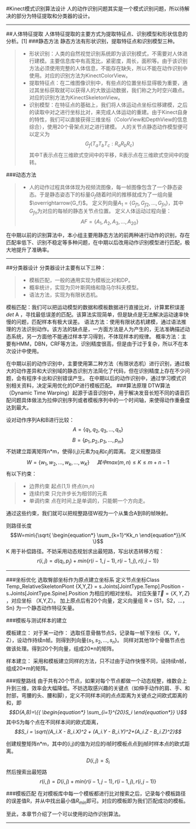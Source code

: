 ﻿<script type="text/javascript" src="http://cdn.mathjax.org/mathjax/latest/MathJax.js?config=default"></script>
#Kinect模式识别算法设计
人的动作识别问题其实是一个模式识别问题，所以待解决的部分为特征提取和分类器的设计。

------
##人体特征提取
人体特征提取的主要方式为提取特征点、识别模型和形状信息的分析。[1]
###静态方法
静态方法有形状识别，提取特征点和识别模型三种。
>* 形状识别：人类的自然视觉识别系统即为该识别模式，不需要对人体进行建模。主要信息库中有高宽比，紧密度，周长，面积等。由于该识别方法必须使用完整的人体信息，不能存在缺失，所以不能在动作识别中使用。对应的识别方法为KinectColorView。
>* 提取特征点：在二维图像识别中，有些点的位置坐标显得极为重要，通过其坐标获取就可以获得人的大致运动数据，我们称之为时空兴趣点。对应的识别方法为KinectSkeletonView。
>* 识别模型：在特征点的基础上，我们将人体运动点坐标位移建模，之后的读取中对之进行坐标比对，来完成人体运动的重建。由于Kinect自身的特性，我们可以直接获得三维坐标（ColorView和DepthView的信息综合），使用20个骨架点对之进行建模。
人的关节点静态动作模型便可以定义为
$$G_f(T_a T_b T_c:R_a R_b R_c)$$
其中T表示点在三维欧式空间中的平移，R表示点在三维欧式空间中的旋转。

###动态方法
>* 人的动作过程具体体现为视频流图像，每一帧图像包含了一个静态姿态。于是静态姿态下的标量$G_f$随着时间的推移就成为了一组向量$\overrightarrow{G_f}$。
定义列向量$A_1$ = {${G_{f1},G_{f2},...,G_{fn}}$}，其中$G_{fn}$为对应的每帧的静态关节点位置。
定义人体运动过程向量：
$$AF = \{A_1,A_2,A_3,...,A_{20}\}$$


在中期以前的识别算法中，本小组主要用静态方法的前两种进行动作的识别，存在匹配率低下、识别不稳定等多种问题，在中期以后改用动作识别模型进行匹配，极大地提升了准确率。



------

##分类器设计
分类器设计主要有以下三种：
>* 模板匹配，一般的通用实现为模板比对和DP。
>* 概率统计，实现为贝叶斯网络和隐马尔科夫模型。
>* 语法方法，实现为有限状态机。

模板匹配：我们可以把运动模型的数据和模板数据进行直接比对，计算累积误差*det* A ，寻找最低误差的匹配。该算法实现简单，但是缺点是无法解决运动速率快慢的问题，匹配样本有极大误差。
语法方法：使用有限状态机建模，通过语法推理的方法识别动作。该方法的缺点是，一方面方法是人为产生的，无法准确描述动态系统，另一方面他不能通过样本学习得到，不体现样本的规律。
概率方法：主要有HMM，DBN，CRF等方法，识别精度很高，但是由于过于复杂，所以不在本次设计中使用。

在中期以前的动作识别中，主要使用第二种方法（有限状态机）进行识别，通过极大的动作差异和大识别域的静态识别方法简化了代码，但在识别精度上存在不少问题，会有程序卡出和识别错误产生。
在中期以后的动作识别中，通过学习模式识别相关资料，决定采用优化的DP进行模板匹配。
###算法原理
DTW算法（Dynamic Time Warping）起源于语音识别中，用于解决发音长短不同的语音匹配问题具体做法为拉伸识别序列或者模板序列中的一个时间轴，来使得动作重叠度达到最大。

设对动作序列A和B进行比较：
$$A = \{q_1,q_2,q_3,...,q_n\}$$
$$B  = \{p_1,p_2,p_3,...,p_m\}$$
不妨建立距离矩阵n*m，使得(i,j)元素为$q_i$和$c_j$的距离。
定义规整路径$$W = \{w_1,w_2,...,w_k,...,w_K\}~~~~~其中 max(m,n)\leq K \leq m+n-1$$
有以下约束：
>* 边界约束 起点(1,1) 终点(m,n)
>* 连续约束 只允许步长为相邻的元素
>* 单调约束 点在时间上是单调的，只能朝一个方向走。

通过这些约束，我们就可以把规整路径W视为一个从集合A到B的帧映射。

则路径长度$$W=min\{\sqrt{
\begin{equation*}
 \sum_{k=1}^Kk_n
\end{equation*}}/K
\}$$
K 用于补偿路径。不妨采用动态规划求出最短路，写出状态转移方程：
$$r(i,j)=d(q_i,p_j)+min\{r(i-1,j-1),r(i-1,j),r(i,j-1)\}$$

------
###坐标优化
选取臀部坐标作为原点建立坐标系
定义节点坐标Class Temp_RelativeSkeletonPiont {X,Y,Z}
         = s.Joints[JointType.Temp].Position - s.Joints[JointType.Spine].Position
为相应的相对坐标。
对应矢量$\overrightarrow{T} = \{X,Y,Z\}$ ，对应坐标 （X,Y,Z）。
加上原点后有20个向量，定义向量组 R =  {S1，S2，...，Sn} 为一个静态动作特征矢量。

###模板与测试样本的建立

模板建立：
对于某一动作：
选取任意骨骼节点S，记录每一帧下坐标（X，Y，Z），设动作持续n帧。则得到列向量$\{s_1,s_2,...,s_n\}$。
同样对其他19个骨骼节点也做该处理。得到20个列向量，组成20*n的矩阵。

样本建立：
采用和模板建立同样的方法，只不过由于动作快慢不同，设持续n帧，组成20*m的矩阵。

###规整路线
由于共有20个节点，如果对每个节点都做一个动态规整，维数会上升到三维，效率会大幅降低。不妨选取感兴趣的关键点（如伸手动作的肩、手、和肘部，弯腰的头、腰和脚），定义不同样本间的点点距离为关键点之间欧式距离的和，即
*$$D(A,B)=\{{
\begin{equation*}
 \sum_{i=1}^{20}S_i
\end{equation*}}
\}$$*
其中S为每个点在不同样本间的欧式距离，
*$$S_i = \sqrt{(A_i.X - B_i.X)^2 + (A_i.Y - B_i.Y)^2+(A_i.Z - B_i.Z)^2}$$*

创建规整矩阵n*m，其中的(i,j)的值为对应的i帧时模板点点到j帧时样本点的欧式距离。
$$D(i,j)=S_i$$
然后搜索出最短路
$$r(i,j)=D(i,j)+min\{r(i-1,j-1),r(i-1,j),r(i,j-1)\}$$
 
###模板匹配
在对模板库中每一个模板都进行比对搜索之后，记录每个模板路径的误差值R，并从中找出最小值$R_{min}$即可。对应的模板即为我们匹配成功的模板。

至此，本章节介绍了一个可以使用的动作识别算法。

------



